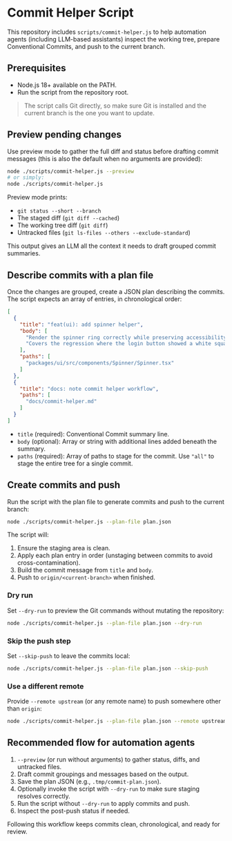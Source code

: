 # Commit Helper Script

This repository includes `scripts/commit-helper.js` to help automation agents (including LLM-based
assistants) inspect the working tree, prepare Conventional Commits, and push to the current branch.

## Prerequisites

- Node.js 18+ available on the PATH.
- Run the script from the repository root.

> The script calls Git directly, so make sure Git is installed and the current branch is the one you
> want to update.

## Preview pending changes

Use preview mode to gather the full diff and status before drafting commit messages (this is also the
default when no arguments are provided):

```bash
node ./scripts/commit-helper.js --preview
# or simply:
node ./scripts/commit-helper.js
```

Preview mode prints:

- `git status --short --branch`
- The staged diff (`git diff --cached`)
- The working tree diff (`git diff`)
- Untracked files (`git ls-files --others --exclude-standard`)

This output gives an LLM all the context it needs to draft grouped commit summaries.

## Describe commits with a plan file

Once the changes are grouped, create a JSON plan describing the commits. The script expects an array
of entries, in chronological order:

```json
[
  {
    "title": "feat(ui): add spinner helper",
    "body": [
      "Render the spinner ring correctly while preserving accessibility labels.",
      "Covers the regression where the login button showed a white square."
    ],
    "paths": [
      "packages/ui/src/components/Spinner/Spinner.tsx"
    ]
  },
  {
    "title": "docs: note commit helper workflow",
    "paths": [
      "docs/commit-helper.md"
    ]
  }
]
```

- `title` (required): Conventional Commit summary line.
- `body` (optional): Array or string with additional lines added beneath the summary.
- `paths` (required): Array of paths to stage for the commit. Use `"all"` to stage the entire tree
  for a single commit.

## Create commits and push

Run the script with the plan file to generate commits and push to the current branch:

```bash
node ./scripts/commit-helper.js --plan-file plan.json
```

The script will:

1. Ensure the staging area is clean.
2. Apply each plan entry in order (unstaging between commits to avoid cross-contamination).
3. Build the commit message from `title` and `body`.
4. Push to `origin/<current-branch>` when finished.

### Dry run

Set `--dry-run` to preview the Git commands without mutating the repository:

```bash
node ./scripts/commit-helper.js --plan-file plan.json --dry-run
```

### Skip the push step

Set `--skip-push` to leave the commits local:

```bash
node ./scripts/commit-helper.js --plan-file plan.json --skip-push
```

### Use a different remote

Provide `--remote upstream` (or any remote name) to push somewhere other than `origin`:

```bash
node ./scripts/commit-helper.js --plan-file plan.json --remote upstream
```

## Recommended flow for automation agents

1. `--preview` (or run without arguments) to gather status, diffs, and untracked files.
2. Draft commit groupings and messages based on the output.
3. Save the plan JSON (e.g., `.tmp/commit-plan.json`).
4. Optionally invoke the script with `--dry-run` to make sure staging resolves correctly.
5. Run the script without `--dry-run` to apply commits and push.
6. Inspect the post-push status if needed.

Following this workflow keeps commits clean, chronological, and ready for review.
